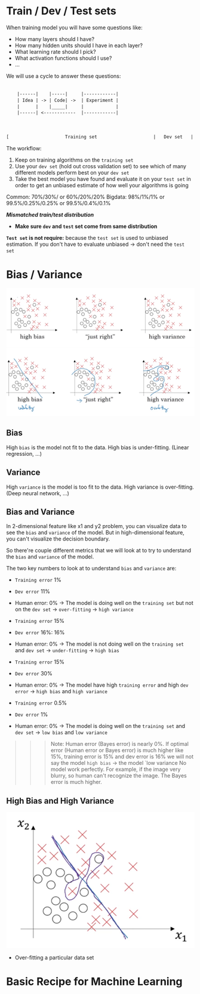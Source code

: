 # Train / Dev / Test sets

When training model you will have some questions like:
- How many layers should I have?
- How many hidden units should I have in each layer?
- What learning rate should I pick?
- What activation functions should I use?
- ...

We will use a cycle to answer these questions:

```txt

    |------|    |-----|     |------------|
    | Idea | -> | Code| ->  | Experiment |
    |      |    |_____|     |            |
    |------| <------------  |------------|
            

```


```txt

[                     Training set                     |   Dev set   |   Test set   ]
```

The workflow:
1. Keep on training algorithms on the `training set`
2. Use your `dev set` (hold out cross validation set) to see which of many different models perform best on your `dev set `
3. Take the best model you have found and evaluate it on your `test set` in order to get an unbiased estimate of how well your algorithms is going

Common: 70%/30%/ or 60%/20%/20%
Bigdata: 98%/1%/1% or 99.5%/0.25%/0.25% or 99.5%/0.4%/0.1%

***Mismatched train/test distribution***
- **Make sure `dev` and `test` set come from same distribution** 

**`Test set` is not require:** because the `test set` is used to unbiased estimation. If you don't have to evaluate unbiased -> don't need the `test set`


# Bias / Variance

![Bias Variance](./images/bias.png)
![High Bias Variance](./images/high_bias_variance.png)

## Bias

High `bias` is the model not fit to the data. High bias is under-fitting. (Linear regression, ...)

## Variance

High `variance` is the model is too fit to the data. High variance is over-fitting. (Deep neural network, ...)

## Bias and Variance

In 2-dimensional feature like x1 and y2 problem, you can visualize data to see the `bias` and `variance` of the model. But in high-dimensional feature, you can't visualize the decision boundary.

So there're couple different metrics that we will look at to try to understand the `bias` and `variance` of the model.

The two key numbers to look at to understand `bias` and `variance` are:
- `Training error` 1%
- `Dev error` 11%
- Human error: 0%
-> The model is doing well on the `training set` but not on the `dev set` -> `over-fitting` -> `high variance`

- `Training error` 15%
- `Dev error` 16%: 16% 
- Human error: 0%
-> The model is not doing well on the `training set` and `dev set` -> `under-fitting` -> `high bias`

- `Training error` 15%
- `Dev error` 30%
- Human error: 0%
-> The model have high `training error` and high `dev error` -> `high bias` and `high variance`


- `Training error` 0.5%
- `Dev error` 1%
- Human error: 0%
-> The model is doing well on the `training set` and `dev set` -> `low bias` and `low variance`

>>> Note:
>>> Human error (Bayes error) is nearly 0%. 
>>> If optimal error (Human error or Bayes error) is much higher like 15%, training error is 15% and dev error is 16% we will not say the model `high bias` -> the model `low variance
>>> No model work perfectly. For example, if the image very blurry, so human can't recognize the image. The Bayes error is much higher.

## High Bias and High Variance
![High Bias and High Variance](./images/high_bias_and_high_variance.png)
- Over-fitting a particular data set


# Basic Recipe for Machine Learning
